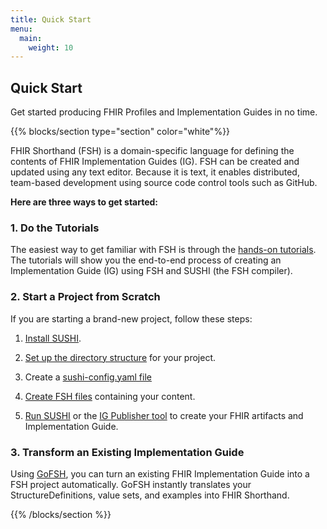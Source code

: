 ```yaml
---
title: Quick Start
menu:
  main:
    weight: 10
---
```

<a class="td-offset-anchor"></a>
<section class="row td-box td-box--1 position-relative td-box--gradient td-box--height-auto">
	<div class="container text-center td-arrow-down">
		<span class="h4 mb-0">
<h1>Quick Start</h1>

<p class = "lead mt-3">Get started producing FHIR Profiles and Implementation Guides in no time.</p></span>
	</div>
</section>

{{% blocks/section type="section" color="white"%}}

FHIR Shorthand (FSH) is a domain-specific language for defining the contents of FHIR Implementation Guides (IG). FSH can be created and updated using any text editor. Because it is text, it enables distributed, team-based development using source code control tools such as GitHub. 

**Here are three ways to get started:**

### 1. Do the Tutorials

The easiest way to get familiar with FSH is through the [hands-on tutorials](/docs/tutorials). The tutorials will show you the end-to-end process of creating an Implementation Guide (IG) using FSH and SUSHI (the FSH compiler).

### 2. Start a Project from Scratch

If you are starting a brand-new project, follow these steps:

1. [Install SUSHI](/docs/sushi/installation).

2. [Set up the directory structure](/docs/sushi/project/#initializing-a-sushi-project)  for your project.

3. Create a [sushi-config.yaml file](/docs/sushi/configuration/)

4. [Create FSH files](http://hl7.org/fhir/uv/shorthand/) containing your content.

5. [Run SUSHI](/docs/sushi/running) or the [IG Publisher tool](/docs/sushi/running/#running-the-ig-publisher) to create your FHIR artifacts and Implementation Guide.

### 3. Transform an Existing Implementation Guide

Using [GoFSH](/docs/gofsh), you can turn an existing FHIR Implementation Guide into a FSH project automatically. GoFSH instantly translates your StructureDefinitions, value sets, and examples into FHIR Shorthand.

{{% /blocks/section %}}
